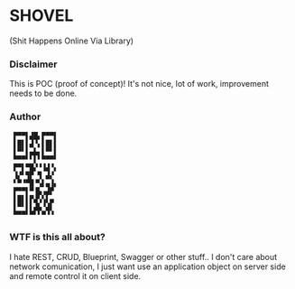 SHOVEL
======
(Shit Happens Online Via Library)

### Disclaimer
This is POC (proof of concept)! It's not nice, lot of work, improvement needs to be done.

### Author
```
 ▛▀▀▌▟█▖▛▀▀▌
 ▌█▌▌▟▝▖▌█▌▌
 ▌▀▘▌▄▙▖▌▀▘▌
 ▀▀▀▘▘▌▘▀▀▀▘
 ▛▀▌▀█▞▝▐▟▝▖
 ▐▞▘▜▛ ▜ ▟▞
 ▘▀▝▀█▝▚▌▄▐▖
 ▛▀▀▌▀▐▙▗▟▛
 ▌█▌▌▛▟▚▚▌▄
 ▌▀▘▌▌▟▙▝▟▌
 ▀▀▀▘▀▘▘▀▝▝
```

### WTF is this all about?
I hate REST, CRUD, Blueprint, Swagger or other stuff.. I don't care about network comunication, I just want use an application object on server side and remote control it on client side.
